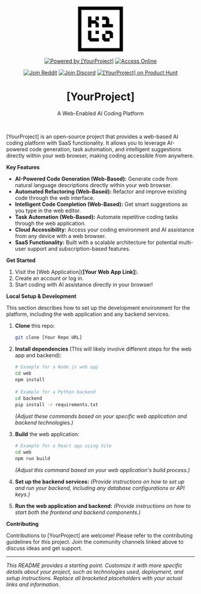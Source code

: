 <p align="center">
  <a href="[Your Project Website or Marketplace Link]" target="_blank" rel="noopener noreferrer">
    <img width="120" src="assets/icons/logo-outline-black.png" alt="[YourProject] logo">
  </a>
</p>
<div align="center">

<a href="[Your Project Website or Marketplace Link]" target="_blank"><img src="https://img.shields.io/badge/Powered%20by%20[YourProject]-green?style=for-the-badge&logo=visualstudiocode&logoColor=white" alt="Powered by [YourProject]"></a>
<a href="[Your Web App Link]" target="_blank"><img src="https://img.shields.io/badge/Access%20Online-blue?style=for-the-badge&logo=web&logoColor=white" alt="Access Online"></a>

<a href="[Your Reddit Community Link]" target="_blank"><img src="https://img.shields.io/badge/Join%20Reddit-FF4500?style=for-the-badge&logo=reddit&logoColor=white" alt="Join Reddit"></a>
<a href="[Your Discord Invite Link]" target="_blank"><img src="https://img.shields.io/badge/Join%20Discord-5865F2?style=for-the-badge&logo=discord&logoColor=white" alt="Join Discord"></a>
<a href="[Your Product Hunt Badge Link]" target="_blank"><img src="[Your Product Hunt Badge Image URL]" alt="[YourProject] on Product Hunt" style="height: 30px;" height="30" /></a>

</div>

<div align="center">
  <h1>[YourProject]</h1>
  <p>A Web-Enabled AI Coding Platform</p>
</div>
<br/>

[YourProject] is an open-source project that provides a web-based AI coding platform with SaaS functionality. It allows you to leverage AI-powered code generation, task automation, and intelligent suggestions directly within your web browser, making coding accessible from anywhere.

**Key Features**

* **AI-Powered Code Generation (Web-Based):** Generate code from natural language descriptions directly within your web browser.
* **Automated Refactoring (Web-Based):** Refactor and improve existing code through the web interface.
* **Intelligent Code Completion (Web-Based):** Get smart suggestions as you type in the web editor.
* **Task Automation (Web-Based):** Automate repetitive coding tasks through the web application.
* **Cloud Accessibility:** Access your coding environment and AI assistance from any device with a web browser.
* **SaaS Functionality:** Built with a scalable architecture for potential multi-user support and subscription-based features.

**Get Started**

1.  Visit the [Web Application](**[Your Web App Link]**).
2.  Create an account or log in.
3.  Start coding with AI assistance directly in your browser!

**Local Setup & Development**

This section describes how to set up the development environment for the platform, including the web application and any backend services.

1. **Clone** this repo:
    ```bash
    git clone [Your Repo URL]
    ```
2. **Install dependencies** (This will likely involve different steps for the web app and backend):
    ```bash
    # Example for a Node.js web app
    cd web
    npm install

    # Example for a Python backend
    cd backend
    pip install -r requirements.txt
    ```
    *(Adjust these commands based on your specific web application and backend technologies.)*

3. **Build** the web application:
    ```bash
    # Example for a React app using Vite
    cd web
    npm run build
    ```
    *(Adjust this command based on your web application's build process.)*

4. **Set up the backend services:** *(Provide instructions on how to set up and run your backend, including any database configurations or API keys.)*

5. **Run the web application and backend:** *(Provide instructions on how to start both the frontend and backend components.)*

**Contributing**

Contributions to [YourProject] are welcome! Please refer to the contributing guidelines for this project. Join the community channels linked above to discuss ideas and get support.

---

*This README provides a starting point. Customize it with more specific details about your project, such as technologies used, deployment, and setup instructions. Replace all bracketed placeholders with your actual links and information.*